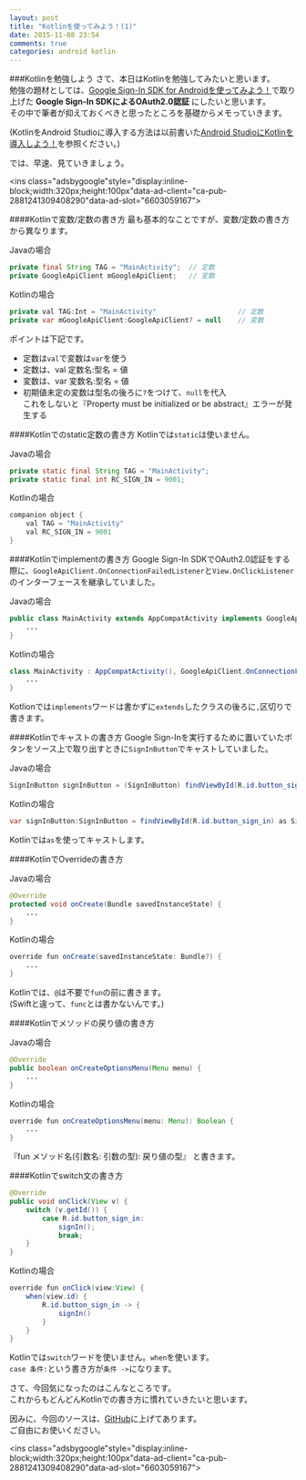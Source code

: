 ```yaml
---
layout: post
title: "Kotlinを使ってみよう！(1)"
date: 2015-11-08 23:54
comments: true
categories: android kotlin
---
```


###Kotlinを勉強しよう
さて、本日はKotlinを勉強してみたいと思います。  
勉強の題材としては、[Google Sign-In SDK for Androidを使ってみよう！](http://grandbig.github.io/blog/2015/11/08/google-sign-in-android/)で取り上げた **Google Sign-In SDKによるOAuth2.0認証** にしたいと思います。  
その中で筆者が抑えておくべきと思ったところを基礎からメモっていきます。  

(KotlinをAndroid Studioに導入する方法は以前書いた[Android StudioにKotlinを導入しよう！](http://grandbig.github.io/blog/2015/10/25/kotlin-android/)を参照ください。)  

では、早速、見ていきましょう。  

<script async src="//pagead2.googlesyndication.com/pagead/js/adsbygoogle.js"></script>
<ins class="adsbygoogle"style="display:inline-block;width:320px;height:100px"data-ad-client="ca-pub-2881241309408290"data-ad-slot="6603059167"></ins>
<script>
(adsbygoogle = window.adsbygoogle || []).push({});
</script>

<!-- more -->

####Kotlinで変数/定数の書き方
最も基本的なことですが、変数/定数の書き方から異なります。  

Javaの場合  

```java
private final String TAG = "MainActivity";	// 定数
private GoogleApiClient mGoogleApiClient;	// 変数
```

Kotlinの場合  

```java
private val TAG:Int = "MainActivity"					// 定数
private var mGoogleApiClient:GoogleApiClient? = null	// 変数
```

ポイントは下記です。  

* 定数は`val`で変数は`var`を使う  
* 定数は、val 定数名:型名 = 値  
* 変数は、var 変数名:型名 = 値  
* 初期値未定の変数は型名の後ろに`?`をつけて、`null`を代入  
これをしないと『Property must be initialized or be abstract』エラーが発生する

####Kotlinでのstatic定数の書き方
Kotlinでは`static`は使いません。  

Javaの場合  

```java
private static final String TAG = "MainActivity";
private static final int RC_SIGN_IN = 9001;
```

Kotlinの場合  

```java
companion object {
	val TAG = "MainActivity"
	val RC_SIGN_IN = 9001
}
```

####Kotlinでimplementの書き方
Google Sign-In SDKでOAuth2.0認証をする際に、`GoogleApiClient.OnConnectionFailedListener`と`View.OnClickListener`のインターフェースを継承していました。  

Javaの場合  

```java
public class MainActivity extends AppCompatActivity implements GoogleApiClient.OnConnectionFailedListener, View.OnClickListener {
	...
}
```

Kotlinの場合  

```java
class MainActivity : AppCompatActivity(), GoogleApiClient.OnConnectionFailedListener, View.OnClickListener {
	...
}
```

Kotlionでは`implements`ワードは書かずに`extends`したクラスの後ろに`,`区切りで書きます。  

####Kotlinでキャストの書き方
Google Sign-Inを実行するために置いていたボタンをソース上で取り出すときに`SignInButton`でキャストしていました。  

Javaの場合  

```java
SignInButton signInButton = (SignInButton) findViewById(R.id.button_sign_in);
```

Kotlinの場合  

```java
var signInButton:SignInButton = findViewById(R.id.button_sign_in) as SignInButton
```

Kotlinでは`as`を使ってキャストします。  

####KotlinでOverrideの書き方

Javaの場合  

```java
@Override
protected void onCreate(Bundle savedInstanceState) {
	...
}
```

Kotlinの場合  

```java
override fun onCreate(savedInstanceState: Bundle?) {
	...
}
```

Kotlinでは、`@`は不要で`fun`の前に書きます。  
(Swiftと違って、`func`とは書かないんです。)  

####Kotlinでメソッドの戻り値の書き方

Javaの場合  

```java
@Override
public boolean onCreateOptionsMenu(Menu menu) {
	...
}
```

Kotlinの場合  

```java
override fun onCreateOptionsMenu(menu: Menu): Boolean {
	...
}
```

『fun メソッド名(引数名: 引数の型): 戻り値の型』 と書きます。  

####Kotlinでswitch文の書き方

```java
@Override
public void onClick(View v) {
	switch (v.getId()) {
		case R.id.button_sign_in:
			signIn();
			break;
	}
}
```

Kotlinの場合  

```java
override fun onClick(view:View) {
	when(view.id) {
		R.id.button_sign_in -> {
			signIn()
		}
	}
}
```

Kotlinでは`switch`ワードを使いません。`when`を使います。  
`case 条件:`という書き方が`条件 ->`になります。  

さて、今回気になったのはこんなところです。  
これからもどんどんKotlinでの書き方に慣れていきたいと思います。  

因みに、今回のソースは、[GitHub](https://github.com/grandbig/KotlinGoogleSignInSample)に上げてあります。  
ご自由にお使いください。  

<script async src="//pagead2.googlesyndication.com/pagead/js/adsbygoogle.js"></script>
<ins class="adsbygoogle"style="display:inline-block;width:320px;height:100px"data-ad-client="ca-pub-2881241309408290"data-ad-slot="6603059167"></ins>
<script>
(adsbygoogle = window.adsbygoogle || []).push({});
</script>
